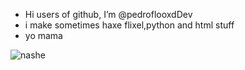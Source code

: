 -  Hi users of github, I’m @pedroflooxdDev
- i make sometimes haxe flixel,python and html stuff
- yo mama

![nashe](https://media.tenor.com/FR7VEYq4wv4AAAAC/pipe-bomb.gif)

<!---
-pampu y pollo
--->
